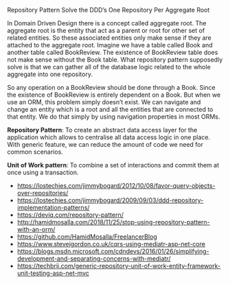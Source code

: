 Repository Pattern Solve the DDD’s One Repository Per Aggregate Root

In Domain Driven Design there is a concept called aggregate root. The aggregate root is the entity that act as a parent or root for other set of related entities. So these associated entities only make sense if they are attached to the aggregate root. Imagine we have a table called Book and another table called BookReview. The existence of BookReview table does not make sense without the Book table. What repository pattern supposedly solve is that we can gather all of the database logic related to the whole aggregate into one repository.

So any operation on a BookReview should be done through a Book. Since the existence of BookReview is entirely dependent on a Book. But when we use an ORM, this problem simply doesn’t exist. We can navigate and change an entity which is a root and all the entities that are connected to that entity. We do that simply by using navigation properties in most ORMs.


**Repository Pattern**: To create an abstract data access layer for the application which allows to centralise all data access logic in one place. With generic feature, we can reduce the amount of code we need for common scenarios.

**Unit of Work pattern**: To combine a set of interactions and commit them at once using a transaction.

- https://lostechies.com/jimmybogard/2012/10/08/favor-query-objects-over-repositories/
- https://lostechies.com/jimmybogard/2009/09/03/ddd-repository-implementation-patterns/
- https://deviq.com/repository-pattern/
- http://hamidmosalla.com/2018/11/25/stop-using-repository-pattern-with-an-orm/
- https://github.com/HamidMosalla/FreelancerBlog
- https://www.stevejgordon.co.uk/cqrs-using-mediatr-asp-net-core
- https://blogs.msdn.microsoft.com/cdndevs/2016/01/26/simplifying-development-and-separating-concerns-with-mediatr/
- https://techbrij.com/generic-repository-unit-of-work-entity-framework-unit-testing-asp-net-mvc